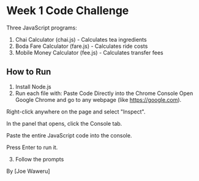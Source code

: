 # Week 1 Code Challenge

Three JavaScript programs:

1. Chai Calculator (chai.js) - Calculates tea ingredients
2. Boda Fare Calculator (fare.js) - Calculates ride costs
3. Mobile Money Calculator (fee.js) - Calculates transfer fees

## How to Run
1. Install Node.js
2. Run each file with:
    Paste Code Directly into the Chrome Console
Open Google Chrome and go to any webpage (like https://google.com).

Right-click anywhere on the page and select "Inspect".

In the panel that opens, click the Console tab.

Paste the entire JavaScript code into the console.

Press Enter to run it.

3. Follow the prompts

By [Joe Waweru]
